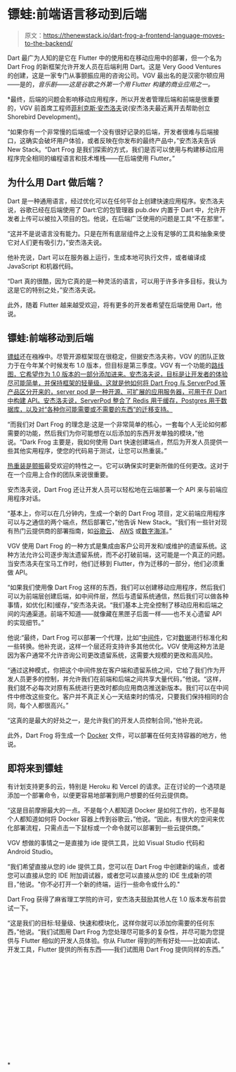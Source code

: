 # 镖蛙:前端语言移动到后端

> 原文：<https://thenewstack.io/dart-frog-a-frontend-language-moves-to-the-backend/>

Dart 最广为人知的是它在 Flutter 中的使用和在移动应用中的部署，但一个名为 Dart Frog 的新框架允许开发人员在后端利用 Dart。这是 Very Good Ventures 的创建，这是一家专门从事颤振应用的咨询公司。VGV 最出名的是汉密尔顿应用——是的，*音乐剧——这是谷歌之外第一个用 Flutter 构建的商业应用之一。*

 *最终，后端的问题会影响移动应用程序，所以开发者管理后端和前端是很重要的，VGV 前首席工程师[菲利克斯·安杰洛夫](https://www.linkedin.com/feed/update/urn:li:activity:7034932841398370304/)说(安杰洛夫最近离开去帮助创立 Shorebird Development)。

“如果你有一个非常慢的后端或一个没有很好记录的后端，开发者很难与后端接口，这确实会破坏用户体验，或者反映在你发布的最终产品中，”安杰洛夫告诉 New Stack。“Dart Frog 是我们探索的方式，我们是否可以使用与构建移动应用程序完全相同的编程语言和技术堆栈——在后端使用 Flutter。”

## 为什么用 Dart 做后端？

Dart 是一种通用语言，经过优化可以在任何平台上创建快速应用程序。安杰洛夫说，谷歌已经在后端使用了 Dart:它的包管理器 pub.dev 内置于 Dart 中，允许开发者上传可以被拉入项目的包。他说，在后端广泛使用的问题是工具“不在那里”。

“这并不是说语言没有能力。只是在所有底层组件之上没有足够的工具和抽象来使它对人们更有吸引力，”安杰洛夫说。

他补充说，Dart 可以在服务器上运行，生成本地可执行文件，或者编译成 JavaScript 和机器代码。

“Dart 真的很酷，因为它真的是一种灵活的语言，可以用于许多许多目标，我认为这是它的特别之处，”安杰洛夫说。

此外，随着 Flutter 越来越受欢迎，将有更多的开发者希望在后端使用 Dart，他说。

## 镖蛙:前端移动到后端

[镖蛙](https://dartfrog.vgv.dev/)还在襁褓中。尽管开源框架现在很稳定，但据安杰洛夫称，VGV 的团队正致力于在今年某个时候发布 1.0 版本，但目标是第三季度。VGV 有一个功能的[路线图，它希望作为 1.0 版本的一部分添加进来。安杰洛夫说，目标是让开发者的体验尽可能简单，并保持框架的轻量级。这就是他如何将 Dart Frog 与 ServerPod 等产品区分开来的，server pod 是一种开源、可扩展的应用服务器，可用于在 Dart 中构建 API。安杰洛夫说，ServerPod 整合了 Redis 用于缓存，Postgres 用于数据库，以及对“各种你可能需要或不需要的东西”的迁移支持。](https://dartfrog.vgv.dev/docs/roadmap)

“而我们对 Dart Frog 的理念是:这是一个非常简单的核心，一套每个人无论如何都需要的功能，然后我们为你可能想在以后添加的东西开发单独的模块，”他说。“Dark Frog 主要是，我如何使用 Dart 快速创建端点，然后为开发人员提供一些其他实用程序，使您的代码易于测试，让您可以热重装。”

[热重装是颤振](https://thenewstack.io/12-ways-flutter-streamlines-app-development/)最受欢迎的特性之一。它可以确保实时更新所做的任何更改。这对于在一个应用上合作的团队来说很重要。

安杰洛夫说，Dart Frog 还让开发人员可以轻松地在云端部署一个 API 来与前端应用程序对话。

“基本上，你可以在几分钟内，生成一个新的 Dart Frog 项目，定义前端应用程序可以与之通信的两个端点，然后部署它，”他告诉 New Stack。“我们有一些针对现有热门云提供商的部署指南，如[谷歌云](https://thenewstack.io/google-cloud-stops-monster-ddos-attack/)、 [AWS](https://thenewstack.io/aws-why-we-support-sustainable-open-source/) 或[数字海洋](https://thenewstack.io/digitalocean-app-platform-eases-kubernetes-deployments-for-developers/)。”

VGV 使用 Dart Frog 的一种方式是集成由客户公司开发和/或维护的遗留系统。这种方法允许公司逐步淘汰遗留系统，而不必打破前端，这可能是一个真正的问题。当安杰洛夫在宝马工作时，他们迁移到 Flutter，作为迁移的一部分，他们必须重做 API。

“如果我们使用像 Dart Frog 这样的东西，我们可以创建移动应用程序，然后我们可以为前端层创建后端，如中间件层，然后与遗留系统通信，然后我们可以做各种事情，如优化[和]缓存，”安杰洛夫说。“我们基本上完全控制了移动应用和后端之间的沟通渠道。前端不知道——就像藏在黑匣子后面一样——也不关心遗留 API 的实现细节。”

他说:“最终，Dart Frog 可以部署一个代理，比如“[中间件](https://thenewstack.io/case-containerizing-middleware/)，它对[数据](https://thenewstack.io/starbursts-ceo-decries-big-data-lies-touts-data-truths/)进行标准化和一些转换。他补充说，这样一个层还将支持许多其他优化。VGV 使用这种方法是因为客户通常不允许咨询公司更改遗留系统，这需要大规模的更改和高风险。

“通过这种模式，你把这个中间件放在客户端和遗留系统之间，它给了我们作为开发人员更多的控制，并允许我们在前端和后端之间共享大量代码，”他说。“这样，我们就不必每次对原有系统进行更改时都向应用商店推送新版本。我们可以在中间件中修改这些变化。客户并不真正关心一天结束时的情况，只要我们保持相同的合同，每个人都很高兴。”

“这真的是最大的好处之一，是允许我们的开发人员控制合同，”他补充说。

此外，Dart Frog 将生成一个 [Docker](https://thenewstack.io/docker-versus-kubernetes-start-here/) 文件，可以部署在任何支持容器的地方，他说。

## 即将来到镖蛙

有计划支持更多的云，特别是 Heroku 和 Vercel 的请求。正在讨论的一个选项是添加一个部署命令，以便更容易地部署到用户想要的任何云提供商。

“这是目前摩擦最大的一点。不是每个人都知道 Docker 是如何工作的，也不是每个人都知道如何将 Docker 容器上传到谷歌云，”他说。“因此，有很大的空间来优化部署流程，只需点击一下鼠标或一个命令就可以部署到一些云提供商。”

VGV 想做的事情之一是直接为 ide 提供工具，比如 Visual Studio 代码和 Android Studio。

“我们希望直接从您的 ide 提供工具，您可以在 Dart Frog 中创建新的端点，或者您可以直接从您的 IDE 附加调试器，或者您可以直接从您的 IDE 生成新的项目，”他说。"你不必打开一个新的终端，运行一些命令或什么的."

Dart Frog 获得了麻省理工学院的许可，安杰洛夫鼓励其他人在 1.0 版本发布前尝试一下。

“这是我们的目标:轻量级、快速和模块化，这样你就可以添加你需要的任何东西，”他说。“我们试图用 Dart Frog 为您处理尽可能多的复杂性，并尽可能为您提供与 Flutter 相似的开发人员体验。你从 Flutter 得到的所有好处——比如调试、开发工具，Flutter 提供的所有东西——我们试图用 Dart Frog 提供同样的东西。”

<svg xmlns:xlink="http://www.w3.org/1999/xlink" viewBox="0 0 68 31" version="1.1"><title>Group</title> <desc>Created with Sketch.</desc></svg>*
